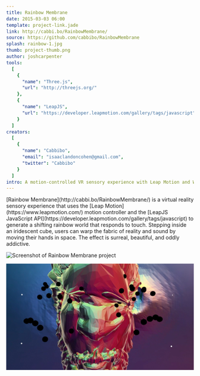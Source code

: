 ```yaml
---
title: Rainbow Membrane
date: 2015-03-03 06:00
template: project-link.jade
link: http://cabbi.bo/RainbowMembrane/
source: https://github.com/cabbibo/RainbowMembrane
splash: rainbow-1.jpg
thumb: project-thumb.png
author: joshcarpenter
tools:
  [
    {
      "name": "Three.js",
      "url": "http://threejs.org/"
    },
    {
      "name": "LeapJS",
      "url": "https://developer.leapmotion.com/gallery/tags/javascript"
    }
  ]
creators:
  [
    {
      "name": "Cabbibo",
      "email": "isaaclandoncohen@gmail.com",
      "twitter": "Cabbibo"
    }
  ]
intro: A motion-controlled VR sensory experience with Leap Motion and WebGL.
---
```


<p class="intro h2">[Rainbow Membrane](http://cabbi.bo/RainbowMembrane/) is a virtual reality sensory experience that uses the [Leap Motion](https://www.leapmotion.com/) motion controller and the [LeapJS JavaScript API](https://developer.leapmotion.com/gallery/tags/javascript) to generate a shifting rainbow world that responds to touch. Stepping inside an iridescent cube, users can warp the fabric of reality and sound by moving their hands in space. The effect is surreal, beautiful, and oddly addictive.</p>

![Screenshot of Rainbow Membrane project](rainbow-screencap-1.gif)

![Screenshot of Rainbow Membrane project](rainbow-2.jpg)

